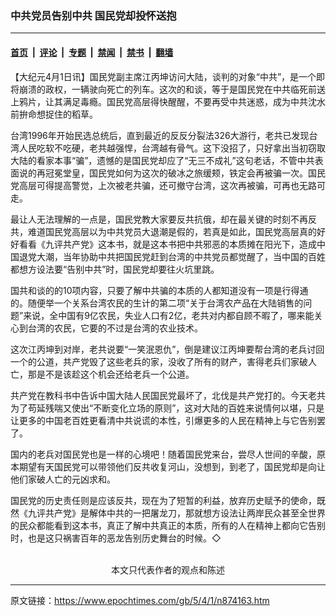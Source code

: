 ### 中共党员告别中共 国民党却投怀送抱

---

#### [首页](../../../..?n874163) &nbsp;|&nbsp; [评论](../../../../../epoch-comment?n874163) &nbsp;|&nbsp; [专题](../../../../../epoch-special?n874163) &nbsp;|&nbsp; [禁闻](../../../../../epoch-news?n874163) &nbsp;|&nbsp; [禁书](../../../../../books?n874163) &nbsp;|&nbsp; [翻墙](https://github.com/gfw-breaker/nogfw/blob/master/README.md?n874163)


<div class="post_content" id="artbody" itemprop="articleBody">
 <!-- article content begin -->
 <p>
  【大纪元4月1日讯】国民党副主席江丙坤访问大陆，谈判的对象“中共”，是一个即将崩溃的政权，一辆驶向死亡的列车。这次的和谈，等于是国民党在中共临死前送上鸦片，让其满足毒瘾。国民党高层得快醒醒，不要再受中共迷惑，成为中共沈水前拚命想捉住的稻草。
 </p>
 <p>
  台湾1996年开始民选总统后，直到最近的反反分裂法326大游行，老共已发现台湾人民吃软不吃硬，老共越强悍，台湾越有骨气。这下没招了，只好拿出当初窃取大陆的看家本事“骗”，遗憾的是国民党却应了“无三不成礼”这句老话，不管中共表面说的再冠冕堂皇，国民党如何为这次的破冰之旅缓颊，铁定会再被骗一次。国民党高层可得提高警觉，上次被老共骗，还可撤守台湾，这次再被骗，可再也无路可走。
 </p>
 <p>
  最让人无法理解的一点是，国民党教大家要反共抗俄，却在最关键的时刻不再反共，难道国民党高层以为中共党员大退潮是假的，若真是如此，国民党高层真的好好看看《九评共产党》这本书，就是这本书把中共邪恶的本质摊在阳光下，造成中国退党大潮，当年协助中共把国民党赶到台湾的中共党员都觉醒了，当中国的百姓都想方设法要“告别中共”时，国民党却要往火坑里跳。
 </p>
 <p>
  国共和谈的的10项内容，只要了解中共骗的本质的人都知道没有一项是行得通的。随便举一个关系台湾农民的生计的第二项“关于台湾农产品在大陆销售的问题”来说，全中国有9亿农民，失业人口有2亿，老共对内都自顾不暇了，哪来能关心到台湾的农民，它要的不过是台湾的农业技术。
 </p>
 <p>
  这次江丙坤到对岸，老共说要“一笑泯恩仇”，倒是建议江丙坤要帮台湾的老兵讨回一个的公道，共产党毁了这些老兵的家，没收了所有的财产，害得老兵们家破人亡，那是不是该趁这个机会还给老兵一个公道。
 </p>
 <p>
  共产党在教科书中告诉中国大陆人民国民党最坏了，北伐是共产党打的。今天老共为了苟延残喘又使出“不断变化立场的原则”，这对大陆的百姓来说情何以堪，只是让更多的中国老百姓更看清中共说谎的本性，引爆更多的人民在精神上与它告别罢了。
 </p>
 <p>
  国内的老兵对国民党也是一样的心境吧！随着国民党来台，尝尽人世间的辛酸，原本期望有天国民党可以带领他们反共收复河山，没想到，到老了，国民党却是向让他们家破人亡的元凶求和。
 </p>
 <p>
  国民党的历史责任则是应该反共，现在为了短暂的利益，放弃历史赋予的使命，既然《九评共产党》是解体中共的一把屠龙刀，那就想方设法让两岸民众甚至全世界的民众都能看到这本书，真正了解中共真正的本质，所有的人在精神上都向它告别时，也是这只祸害百年的恶龙告别历史舞台的时候。◇
  <br/>
  <font color="#ffffff">
   (http://www.dajiyuan.com)
  </font>
  <br/>
  <center>
   <font class="GY16">
    本文只代表作者的观点和陈述
   </font>
  </center>
 </p>
 <!-- article content end -->
 <div id="below_article_ad">
 </div>
</div>


---

原文链接：https://www.epochtimes.com/gb/5/4/1/n874163.htm